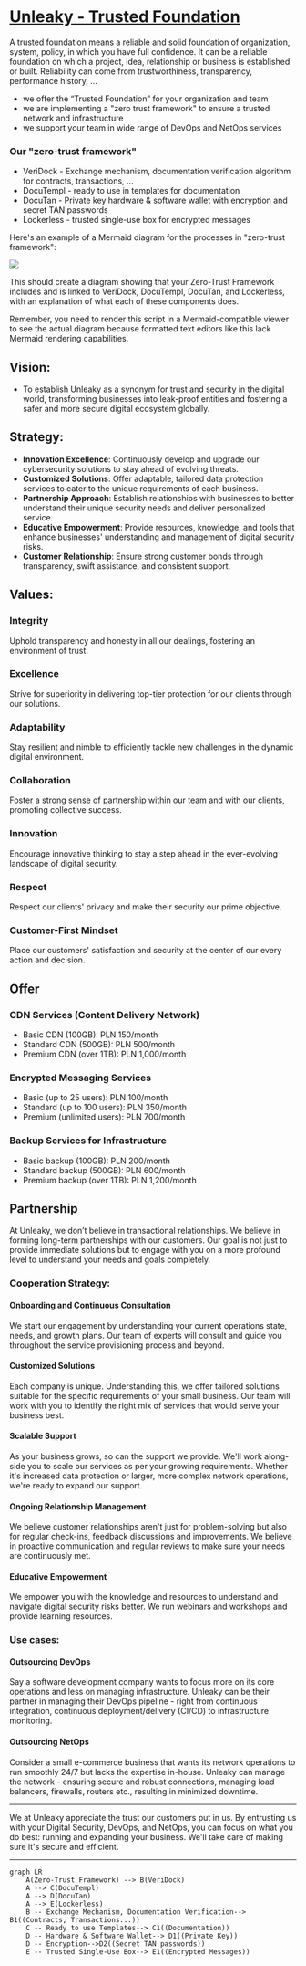 # [Unleaky - Trusted Foundation](http://www.unleaky.com)

A trusted foundation means a reliable and solid foundation of organization, system, policy, in which you have full confidence. 
It can be a reliable foundation on which a project, idea, relationship or business is established or built. 
Reliability can come from trustworthiness, transparency, performance history, ...

+ we offer the “Trusted Foundation” for your organization and team
+ we are implementing a "zero trust framework" to ensure a trusted network and infrastructure
+ we support your team in wide range of DevOps and NetOps services

### Our "zero-trust framework"

+ VeriDock - Exchange mechanism, documentation verification algorithm for contracts, transactions, ...
+ DocuTempl - ready to use in templates for documentation
+ DocuTan - Private key hardware & software wallet with encryption and secret TAN passwords
+ Lockerless - trusted single-use box for encrypted messages


Here's an example of a Mermaid diagram for the processes in "zero-trust framework":

[![](https://mermaid.ink/img/pako:eNpVUcFqwzAM_RXhw0ghKWzHHAZtkzFYO0bbbTByEYmahiZ2kJ21ofTfp3jpIT7J7-k9PctXlZuCVKxKxvYI622mQc4i-CE20Z476-CFsaGz4dMMougZlsEXcZWY_DQbmz28CgTq9tS09QRP_nHUEzQN1mJAXJO1I7EUAtJLfkRdEmxoKCrbhDDoG9IOXWU0DMMPVe4vPs5jEKyMdoy5syHsGbWVUlg7n89no_lqMN8SFj04A50l8EnRkfXhxWQy5q5LBt0rcnFGJniAnTk4X35jXZPzDxTtB1e_4gVv1E-Uqc65b8eoyVMQ7ChncrBfvEOL1spWC3tXpIPCr5wK2FW6rCn6lKRLc_Erkzmjn_AbWRyWJGIVqoa4waqQb7wOVplyR2ooU7GUBfIpU5m-SR92zux6navYcUeh6tpCUicVyu83Kj5gben2B1RepkM?type=png)](https://mermaid.live/edit#pako:eNpVUcFqwzAM_RXhw0ghKWzHHAZtkzFYO0bbbTByEYmahiZ2kJ21ofTfp3jpIT7J7-k9PctXlZuCVKxKxvYI622mQc4i-CE20Z476-CFsaGz4dMMougZlsEXcZWY_DQbmz28CgTq9tS09QRP_nHUEzQN1mJAXJO1I7EUAtJLfkRdEmxoKCrbhDDoG9IOXWU0DMMPVe4vPs5jEKyMdoy5syHsGbWVUlg7n89no_lqMN8SFj04A50l8EnRkfXhxWQy5q5LBt0rcnFGJniAnTk4X35jXZPzDxTtB1e_4gVv1E-Uqc65b8eoyVMQ7ChncrBfvEOL1spWC3tXpIPCr5wK2FW6rCn6lKRLc_Erkzmjn_AbWRyWJGIVqoa4waqQb7wOVplyR2ooU7GUBfIpU5m-SR92zux6navYcUeh6tpCUicVyu83Kj5gben2B1RepkM)


This should create a diagram showing that your Zero-Trust Framework includes and is linked to VeriDock, DocuTempl, DocuTan, and Lockerless, with an explanation of what each of these components does. 

Remember, you need to render this script in a Mermaid-compatible viewer to see the actual diagram because formatted text editors like this lack Mermaid rendering capabilities.


## Vision: 
+ To establish Unleaky as a synonym for trust and security in the digital world, transforming businesses into leak-proof entities and fostering a safer and more secure digital ecosystem globally.

## Strategy: 

+ **Innovation Excellence**: Continuously develop and upgrade our cybersecurity solutions to stay ahead of evolving threats. 
+ **Customized Solutions**: Offer adaptable, tailored data protection services to cater to the unique requirements of each business. 
+ **Partnership Approach**: Establish relationships with businesses to better understand their unique security needs and deliver personalized service.
+ **Educative Empowerment**: Provide resources, knowledge, and tools that enhance businesses' understanding and management of digital security risks.
+ **Customer Relationship**: Ensure strong customer bonds through transparency, swift assistance, and consistent support.

## Values: 

### Integrity
Uphold transparency and honesty in all our dealings, fostering an environment of trust.

### Excellence
Strive for superiority in delivering top-tier protection for our clients through our solutions.

### Adaptability
Stay resilient and nimble to efficiently tackle new challenges in the dynamic digital environment.

### Collaboration
Foster a strong sense of partnership within our team and with our clients, promoting collective success.

### Innovation
Encourage innovative thinking to stay a step ahead in the ever-evolving landscape of digital security.

### Respect
Respect our clients' privacy and make their security our prime objective.

### Customer-First Mindset
Place our customers' satisfaction and security at the center of our every action and decision.


## Offer

### CDN Services (Content Delivery Network)
- Basic CDN (100GB): PLN 150/month
- Standard CDN (500GB): PLN 500/month
- Premium CDN (over 1TB): PLN 1,000/month

### Encrypted Messaging Services
- Basic (up to 25 users): PLN 100/month
- Standard (up to 100 users): PLN 350/month
- Premium (unlimited users): PLN 700/month

### Backup Services for Infrastructure
- Basic backup (100GB): PLN 200/month
- Standard backup (500GB): PLN 600/month
- Premium backup (over 1TB): PLN 1,200/month


## Partnership

At Unleaky, we don’t believe in transactional relationships. 
We believe in forming long-term partnerships with our customers. 
Our goal is not just to provide immediate solutions but to engage with you on a more profound level to understand your needs and goals completely.

### Cooperation Strategy:

#### Onboarding and Continuous Consultation
We start our engagement by understanding your current operations state, needs, and growth plans. Our team of experts will consult and guide you throughout the service provisioning process and beyond.

#### Customized Solutions
Each company is unique. Understanding this, we offer tailored solutions suitable for the specific requirements of your small business. Our team will work with you to identify the right mix of services that would serve your business best.

#### Scalable Support
As your business grows, so can the support we provide. We'll work along-side you to scale our services as per your growing requirements. Whether it's increased data protection or larger, more complex network operations, we're ready to expand our support.

#### Ongoing Relationship Management
We believe customer relationships aren't just for problem-solving but also for regular check-ins, feedback discussions and improvements. We believe in proactive communication and regular reviews to make sure your needs are continuously met.

#### Educative Empowerment
We empower you with the knowledge and resources to understand and navigate digital security risks better. We run webinars and workshops and provide learning resources.



### Use cases:

#### Outsourcing DevOps
Say a software development company wants to focus more on its core operations and less on managing infrastructure. 
Unleaky can be their partner in managing their DevOps pipeline - right from continuous integration, continuous deployment/delivery (CI/CD) to infrastructure monitoring.

#### Outsourcing NetOps
Consider a small e-commerce business that wants its network operations to run smoothly 24/7 but lacks the expertise in-house. 
Unleaky can manage the network - ensuring secure and robust connections, managing load balancers, firewalls, routers etc., resulting in minimized downtime.

---

We at Unleaky appreciate the trust our customers put in us. 
By entrusting us with your Digital Security, DevOps, and NetOps, you can focus on what you do best: running and expanding your business. 
We'll take care of making sure it's secure and efficient.



---


```mermaid
graph LR
    A(Zero-Trust Framework) --> B(VeriDock)
    A --> C(DocuTempl)
    A --> D(DocuTan)
    A --> E(Lockerless)
    B -- Exchange Mechanism, Documentation Verification--> B1((Contracts, Transactions...))
    C -- Ready to use Templates--> C1((Documentation))
    D -- Hardware & Software Wallet--> D1((Private Key))
    D -- Encryption-->D2((Secret TAN passwords))
    E -- Trusted Single-Use Box--> E1((Encrypted Messages))
```
